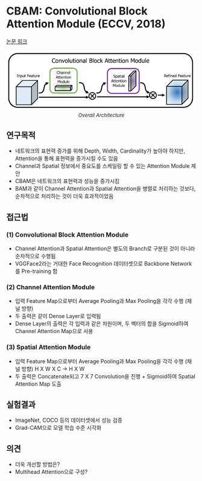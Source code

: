 # CBAM: Convolutional Block Attention Module (ECCV, 2018)

[논문 링크](https://openaccess.thecvf.com/content_ECCV_2018/html/Sanghyun_Woo_Convolutional_Block_Attention_ECCV_2018_paper.html)

<p align="center">
    <img width="600" alt='fig1' src="./img/01_11_01.png?raw=true"></br>
    <em><font size=2>Overall Architecture</font></em>
</p>

## 연구목적
- 네트워크의 표현력 증가를 위해 Depth, Width, Cardinality가 높아야 하지만, Attention을 통해 표현력을 증가시킬 수도 있음 
- Channel과 Spatial 정보에서 중요도를 스케일링 할 수 있는 Attention Module 제안 
- CBAM은 네트워크의 표현력과 성능을 증가시킴 
- BAM과 같이 Channel Attention과 Spatial Attention을 병렬로 처리하는 것보다, 순차적으로 처리하는 것이 더욱 효과적이었음 

## 접근법
### (1) Convolutional Block Attention Module 
- Channel Attention과 Spatial Attention은 별도의 Branch로 구분된 것이 아니라 순차적으로 수행됨 
- VGGFace2라는 거대한 Face Recognition 데이터셋으로 Backbone Network를 Pre-training 함 
### (2) Channel Attention Module 
- 입력 Feature Map으로부터 Average Pooling과 Max Pooling을 각각 수행 (채널 방향) 
- 두 출력은 같이 Dense Layer로 입력됨 
- Dense Layer의 출력은 각 입력과 같은 차원이며, 두 벡터의 합을 Sigmoid하여 Channel Attention Map으로 사용 
### (3) Spatial Attention Module 
- 입력 Feature Map으로부터 Average Pooling과 Max Pooling을 각각 수행 (채널 방향) 
H X W X C → H X W 
- 두 출력은 Concatenate되고 7 X 7 Convolution을 진행 + Sigmoid하여 Spatial Attention Map 도출 

## 실험결과
- ImageNet, COCO 등의 데이터셋에서 성능 검증 
- Grad-CAM으로 모델 학습 수준 시각화 

## 의견
- 더욱 개선할 방법은? 
- Multihead Attention으로 구성? 
